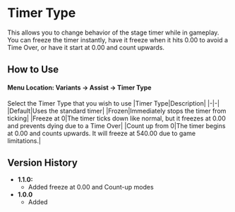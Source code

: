 # Timer Type
This allows you to change behavior of the stage timer while in gameplay. You can freeze the timer instantly, have it freeze when it hits 0.00 to avoid a Time Over, or have it start at 0.00 and count upwards.

## How to Use
#### Menu Location: Variants -> Assist -> Timer Type
Select the Timer Type that you wish to use
|Timer Type|Description|
|-|-|
|Default|Uses the standard timer|
|Frozen|Immediately stops the timer from ticking|
|Freeze at 0|The timer ticks down like normal, but it freezes at 0.00 and prevents dying due to a Time Over|
|Count up from 0|The timer begins at 0.00 and counts upwards. It will freeze at 540.00 due to game limitations.|

## Version History
* **1.1.0:**
  * Added freeze at 0.00 and Count-up modes
* **1.0.0**
  * Added